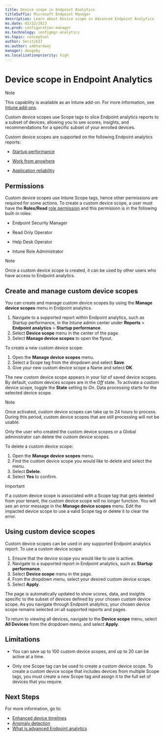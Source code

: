 ```yaml
---
title: Device scope in Endpoint Analytics
titleSuffix: Microsoft Endpoint Manager
description: Learn about Device scope in Advanced Endpoint Analytics
ms.date: 02/22/2023
ms.prod: configuration-manager
ms.technology: configmgr-analytics
ms.topic: conceptual
author: Smritib17
ms.author: smbhardwaj
manager: dougeby
ms.localizationpriority: high
---
```

# Device scope in Endpoint Analytics

> [!NOTE]
> This capability is available as an Intune add-on. For more information, see [Intune add-ons](../fundamentals/intune-add-ons.md).

Custom device scopes use Scope tags to slice Endpoint analytics reports to a subset of devices, allowing you to see scores, insights, and recommendations for a specific subset of your enrolled devices.

Custom device scopes are supported on the following Endpoint analytics reports:

- [Startup performance](startup-performance.md)

- [Work from anywhere](work-from-anywhere.md)

- [Application reliability](app-reliability.md)

## Permissions  

Custom device scopes use Intune Scope tags, hence other permissions are required for some actions. 
To create a custom device scope, a user must have the **Roles/Read** [role permission](../intune/fundamentals/create-custom-role.md#custom-role-permissions) and this permission is in the following built-in roles:

- Endpoint Security Manager

- Read Only Operator

- Help Desk Operator

- Intune Role Administrator  

> [!NOTE]
> Once a custom device scope is created, it can be used by other users who have access to Endpoint analytics.

## Create and manage custom device scopes 

You can create and manage custom device scopes by using the **Manage device scopes** menu in Endpoint analytics.  

1. Navigate to a supported report within Endpoint analytics, such as Startup performance, in the Intune admin center under **Reports** > **Endpoint analytics** > **Startup performance**.
2. Select **Device scope** menu in the center of the page.  
3. Select **Manage device scopes** to open the flyout.

To create a new custom device scope:

1. Open the **Manage device scopes** menu.
1. Select a Scope tag from the dropdown and select **Save**.
1. Give your new custom device scope a Name and select **OK**.

The new custom device scope appears in your list of saved device scopes. By default, custom devices scopes are in the *Off* state. To activate a custom device scope, toggle the **State** setting to *On*. Data processing starts for the selected device scope.  

> [!NOTE]
> Once activated, custom device scopes can take up to 24 hours to process. During this period, custom device scopes that are still processing will not be usable. 

Only the user who created the custom device scopes or a Global administrator can delete the custom device scopes. 

To delete a custom device scope:

1. Open the **Manage device scopes** menu.
2. Find the custom device scope you would like to delete and select the menu. 
3. Select **Delete**.
4. Select **Yes** to confirm.

> [!IMPORTANT]
> If a custom device scope is associated with a Scope tag that gets deleted from your tenant, the custom device scope will no longer function. You will see an error message in the **Manage device scopes** menu. Edit the impacted device scope to use a valid Scope tag or delete it to clear the error.

## Using custom device scopes

Custom device scopes can be used in any supported Endpoint analytics report. To use a custom device scope: 

1. Ensure that the device scope you would like to use is active.
2. Navigate to a supported report in Endpoint analytics, such as **Startup performance**.
3. Select **Device scope** menu in the page. 
4. From the dropdown menu, select your desired custom device scope. 
5. Select **Apply**. 

The page is automatically updated to show scores, data, and insights specific to the subset of devices defined by your chosen custom device scope. As you navigate through Endpoint analytics, your chosen device scope remains selected on all supported reports and pages.

To return to viewing all devices, navigate to the **Device scope** menu, select **All Devices** from the dropdown menu, and select **Apply**.  

## Limitations 

- You can save up to 100 custom device scopes, and up to 20 can be active at a time.  

- Only one Scope tag can be used to create a custom device scope. To create a custom device scope that includes devices from multiple Scope tags, you must create a new Scope tag and assign it to the full set of devices that you require.

## Next Steps

For more information, go to:

- [Enhanced device timelines](enhanced-device-timelines.md)
- [Anomaly detection](anomaly-detection.md)
- [What is advanced Endpoint analytics](advanced-endpoint-analytics.md)  
  